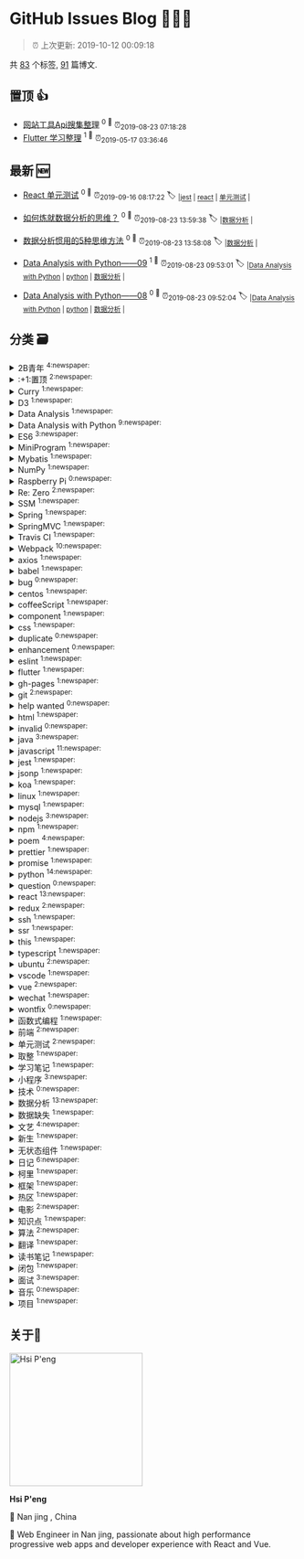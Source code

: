 
# GitHub Issues Blog :tada::tada::tada:
    
> :alarm_clock: 上次更新: 2019-10-12 00:09:18
    
共 [83](https://github.com/lirawx/note/labels) 个标签, [91](https://github.com/lirawx/note/issues) 篇博文.

## 置顶 :thumbsup: 
- [网站工具Api搜集整理](https://github.com/lirawx/note/issues/78)  <sup>0 :speech_balloon:</sup>  	 :alarm_clock:<sub>2019-08-23 07:18:28</sub> 
- [Flutter 学习整理](https://github.com/lirawx/note/issues/76)  <sup>1 :speech_balloon:</sup>  	 :alarm_clock:<sub>2019-05-17 03:36:46</sub> 
## 最新 :new: 
- [React 单元测试](https://github.com/lirawx/note/issues/92) <sup>0 :speech_balloon:</sup>  			 :alarm_clock:<sub>2019-09-16 08:17:22</sub> 
 :label: 	<sub>|</sub><sub>[jest](https://github.com/lirawx/note/labels/jest)	|	</sub><sub>[react](https://github.com/lirawx/note/labels/react)	|	</sub><sub>[单元测试](https://github.com/lirawx/note/labels/%E5%8D%95%E5%85%83%E6%B5%8B%E8%AF%95)	|	</sub>

- [如何炼就数据分析的思维？](https://github.com/lirawx/note/issues/91) <sup>0 :speech_balloon:</sup>  			 :alarm_clock:<sub>2019-08-23 13:59:38</sub> 
 :label: 	<sub>|</sub><sub>[数据分析](https://github.com/lirawx/note/labels/%E6%95%B0%E6%8D%AE%E5%88%86%E6%9E%90)	|	</sub>

- [数据分析惯用的5种思维方法](https://github.com/lirawx/note/issues/90) <sup>0 :speech_balloon:</sup>  			 :alarm_clock:<sub>2019-08-23 13:58:08</sub> 
 :label: 	<sub>|</sub><sub>[数据分析](https://github.com/lirawx/note/labels/%E6%95%B0%E6%8D%AE%E5%88%86%E6%9E%90)	|	</sub>

- [Data Analysis with Python——09](https://github.com/lirawx/note/issues/89) <sup>1 :speech_balloon:</sup>  			 :alarm_clock:<sub>2019-08-23 09:53:01</sub> 
 :label: 	<sub>|</sub><sub>[Data Analysis with Python](https://github.com/lirawx/note/labels/Data%20Analysis%20with%20Python)	|	</sub><sub>[python](https://github.com/lirawx/note/labels/python)	|	</sub><sub>[数据分析](https://github.com/lirawx/note/labels/%E6%95%B0%E6%8D%AE%E5%88%86%E6%9E%90)	|	</sub>

- [Data Analysis with Python——08](https://github.com/lirawx/note/issues/88) <sup>0 :speech_balloon:</sup>  			 :alarm_clock:<sub>2019-08-23 09:52:04</sub> 
 :label: 	<sub>|</sub><sub>[Data Analysis with Python](https://github.com/lirawx/note/labels/Data%20Analysis%20with%20Python)	|	</sub><sub>[python](https://github.com/lirawx/note/labels/python)	|	</sub><sub>[数据分析](https://github.com/lirawx/note/labels/%E6%95%B0%E6%8D%AE%E5%88%86%E6%9E%90)	|	</sub>

## 分类  :card_file_box: 

<details>
<summary>2B青年	<sup>4:newspaper:</sup></summary>

- [初爱](https://github.com/lirawx/note/issues/23)  <sup>0 :speech_balloon:</sup>  	 :alarm_clock:<sub>2017-07-05 05:13:30</sub> 
- [关山月](https://github.com/lirawx/note/issues/22)  <sup>0 :speech_balloon:</sup>  	 :alarm_clock:<sub>2017-07-05 05:12:16</sub> 
- [雪中歌](https://github.com/lirawx/note/issues/21)  <sup>0 :speech_balloon:</sup>  	 :alarm_clock:<sub>2017-07-05 05:11:05</sub> 
- [江上有感](https://github.com/lirawx/note/issues/18)  <sup>0 :speech_balloon:</sup>  	 :alarm_clock:<sub>2017-07-05 05:08:59</sub> 


</details>

<details>
<summary>:+1:置顶	<sup>2:newspaper:</sup></summary>

- [网站工具Api搜集整理](https://github.com/lirawx/note/issues/78)  <sup>0 :speech_balloon:</sup>  	 :alarm_clock:<sub>2019-08-23 07:18:28</sub> 
- [Flutter 学习整理](https://github.com/lirawx/note/issues/76)  <sup>1 :speech_balloon:</sup>  	 :alarm_clock:<sub>2019-05-17 03:36:46</sub> 


</details>

<details>
<summary>Curry	<sup>1:newspaper:</sup></summary>

- [柯里化](https://github.com/lirawx/note/issues/29)  <sup>0 :speech_balloon:</sup>  	 :alarm_clock:<sub>2018-02-26 14:55:16</sub> 


</details>

<details>
<summary>D3	<sup>1:newspaper:</sup></summary>

- [D3 与 React ](https://github.com/lirawx/note/issues/63)  <sup>0 :speech_balloon:</sup>  	 :alarm_clock:<sub>2018-08-03 23:14:22</sub> 


</details>

<details>
<summary>Data Analysis	<sup>1:newspaper:</sup></summary>

- [Data Analysis with Python——01](https://github.com/lirawx/note/issues/75)  <sup>0 :speech_balloon:</sup>  	 :alarm_clock:<sub>2019-03-18 12:02:34</sub> 


</details>

<details>
<summary>Data Analysis with Python	<sup>9:newspaper:</sup></summary>

- [Data Analysis with Python——09](https://github.com/lirawx/note/issues/89)  <sup>1 :speech_balloon:</sup>  	 :alarm_clock:<sub>2019-08-23 09:53:01</sub> 
- [Data Analysis with Python——08](https://github.com/lirawx/note/issues/88)  <sup>0 :speech_balloon:</sup>  	 :alarm_clock:<sub>2019-08-23 09:52:04</sub> 
- [Data Analysis with Python——07](https://github.com/lirawx/note/issues/87)  <sup>0 :speech_balloon:</sup>  	 :alarm_clock:<sub>2019-08-23 09:50:02</sub> 
- [Data Analysis with Python——06](https://github.com/lirawx/note/issues/86)  <sup>0 :speech_balloon:</sup>  	 :alarm_clock:<sub>2019-08-23 09:20:21</sub> 
- [Data Analysis with Python——05](https://github.com/lirawx/note/issues/85)  <sup>0 :speech_balloon:</sup>  	 :alarm_clock:<sub>2019-08-23 09:11:11</sub> 
- [Data Analysis with Python——04](https://github.com/lirawx/note/issues/84)  <sup>0 :speech_balloon:</sup>  	 :alarm_clock:<sub>2019-08-23 09:09:48</sub> 
- [Data Analysis with Python——03](https://github.com/lirawx/note/issues/83)  <sup>0 :speech_balloon:</sup>  	 :alarm_clock:<sub>2019-08-23 09:08:38</sub> 
- [Data Analysis with Python——02](https://github.com/lirawx/note/issues/82)  <sup>0 :speech_balloon:</sup>  	 :alarm_clock:<sub>2019-08-23 09:05:34</sub> 
- [Data Analysis with Python——01](https://github.com/lirawx/note/issues/81)  <sup>0 :speech_balloon:</sup>  	 :alarm_clock:<sub>2019-08-23 08:54:05</sub> 


</details>

<details>
<summary>ES6	<sup>3:newspaper:</sup></summary>

- [ES6 数组去重](https://github.com/lirawx/note/issues/57)  <sup>0 :speech_balloon:</sup>  	 :alarm_clock:<sub>2018-06-23 05:24:14</sub> 
- [ES6 知识点整理](https://github.com/lirawx/note/issues/34)  <sup>0 :speech_balloon:</sup>  	 :alarm_clock:<sub>2018-03-09 13:57:37</sub> 
- [【译】ES 6 代理 (Proxy) 简介 ](https://github.com/lirawx/note/issues/32)  <sup>0 :speech_balloon:</sup>  	 :alarm_clock:<sub>2018-03-07 06:46:05</sub> 


</details>

<details>
<summary>MiniProgram	<sup>1:newspaper:</sup></summary>

- [小程序ios 安卓兼容性](https://github.com/lirawx/note/issues/65)  <sup>0 :speech_balloon:</sup>  	 :alarm_clock:<sub>2018-08-27 14:03:02</sub> 


</details>

<details>
<summary>Mybatis	<sup>1:newspaper:</sup></summary>

- [java SSM框架的搭建](https://github.com/lirawx/note/issues/25)  <sup>0 :speech_balloon:</sup>  	 :alarm_clock:<sub>2017-08-05 13:27:50</sub> 


</details>

<details>
<summary>NumPy	<sup>1:newspaper:</sup></summary>

- [Data Analysis with Python——01](https://github.com/lirawx/note/issues/75)  <sup>0 :speech_balloon:</sup>  	 :alarm_clock:<sub>2019-03-18 12:02:34</sub> 


</details>

<details>
<summary>Raspberry Pi	<sup>0:newspaper:</sup></summary>



</details>

<details>
<summary>Re: Zero	<sup>2:newspaper:</sup></summary>

- [Re: Zero JSX 回调函数中的 this](https://github.com/lirawx/note/issues/44)  <sup>0 :speech_balloon:</sup>  	 :alarm_clock:<sub>2018-03-21 06:38:06</sub> 
- [## Re: Zero 学习一个组件](https://github.com/lirawx/note/issues/43)  <sup>0 :speech_balloon:</sup>  	 :alarm_clock:<sub>2018-03-21 06:35:50</sub> 


</details>

<details>
<summary>SSM	<sup>1:newspaper:</sup></summary>

- [java SSM框架的搭建](https://github.com/lirawx/note/issues/25)  <sup>0 :speech_balloon:</sup>  	 :alarm_clock:<sub>2017-08-05 13:27:50</sub> 


</details>

<details>
<summary>Spring	<sup>1:newspaper:</sup></summary>

- [java SSM框架的搭建](https://github.com/lirawx/note/issues/25)  <sup>0 :speech_balloon:</sup>  	 :alarm_clock:<sub>2017-08-05 13:27:50</sub> 


</details>

<details>
<summary>SpringMVC	<sup>1:newspaper:</sup></summary>

- [java SSM框架的搭建](https://github.com/lirawx/note/issues/25)  <sup>0 :speech_balloon:</sup>  	 :alarm_clock:<sub>2017-08-05 13:27:50</sub> 


</details>

<details>
<summary>Travis CI	<sup>1:newspaper:</sup></summary>

- [travis ci 持续集成](https://github.com/lirawx/note/issues/26)  <sup>0 :speech_balloon:</sup>  	 :alarm_clock:<sub>2017-10-01 16:42:18</sub> 


</details>

<details>
<summary>Webpack	<sup>10:newspaper:</sup></summary>

- [webpack to umd package](https://github.com/lirawx/note/issues/72)  <sup>0 :speech_balloon:</sup>  	 :alarm_clock:<sub>2018-09-07 23:09:11</sub> 
- [webpack 4 - webpack-merge to config dev prod environment quickly](https://github.com/lirawx/note/issues/71)  <sup>0 :speech_balloon:</sup>  	 :alarm_clock:<sub>2018-09-07 23:06:27</sub> 
- [webpack4-HMR with webpack-dev-server](https://github.com/lirawx/note/issues/70)  <sup>0 :speech_balloon:</sup>  	 :alarm_clock:<sub>2018-09-07 23:04:19</sub> 
- [webpack4-Atuo serve dist file](https://github.com/lirawx/note/issues/69)  <sup>0 :speech_balloon:</sup>  	 :alarm_clock:<sub>2018-09-07 23:02:49</sub> 
- [# webpack4-command line without config file](https://github.com/lirawx/note/issues/68)  <sup>0 :speech_balloon:</sup>  	 :alarm_clock:<sub>2018-09-07 23:01:11</sub> 
- [webpack4 - Basic config](https://github.com/lirawx/note/issues/67)  <sup>0 :speech_balloon:</sup>  	 :alarm_clock:<sub>2018-09-07 23:00:24</sub> 
- [react webpack babel 三剑客错误处理](https://github.com/lirawx/note/issues/53)  <sup>0 :speech_balloon:</sup>  	 :alarm_clock:<sub>2018-06-04 23:29:56</sub> 
- [webpack 3.5.5 文档 再读](https://github.com/lirawx/note/issues/52)  <sup>0 :speech_balloon:</sup>  	 :alarm_clock:<sub>2018-06-04 23:29:02</sub> 
- [webpack 4 ](https://github.com/lirawx/note/issues/39)  <sup>0 :speech_balloon:</sup>  	 :alarm_clock:<sub>2018-03-16 08:34:17</sub> 
- [Webpack 入门](https://github.com/lirawx/note/issues/11)  <sup>0 :speech_balloon:</sup>  	 :alarm_clock:<sub>2017-07-05 05:00:27</sub> 


</details>

<details>
<summary>axios	<sup>1:newspaper:</sup></summary>

- [基于 Promise 的 HTTP 请求客户端，axios](https://github.com/lirawx/note/issues/13)  <sup>0 :speech_balloon:</sup>  	 :alarm_clock:<sub>2017-07-05 05:03:27</sub> 


</details>

<details>
<summary>babel	<sup>1:newspaper:</sup></summary>

- [react webpack babel 三剑客错误处理](https://github.com/lirawx/note/issues/53)  <sup>0 :speech_balloon:</sup>  	 :alarm_clock:<sub>2018-06-04 23:29:56</sub> 


</details>

<details>
<summary>bug	<sup>0:newspaper:</sup></summary>



</details>

<details>
<summary>centos	<sup>1:newspaper:</sup></summary>

- [ssh 权限问题](https://github.com/lirawx/note/issues/41)  <sup>0 :speech_balloon:</sup>  	 :alarm_clock:<sub>2018-03-21 04:54:43</sub> 


</details>

<details>
<summary>coffeeScript	<sup>1:newspaper:</sup></summary>

- [CoffeeScript 基础知识](https://github.com/lirawx/note/issues/8)  <sup>0 :speech_balloon:</sup>  	 :alarm_clock:<sub>2017-07-05 04:57:25</sub> 


</details>

<details>
<summary>component	<sup>1:newspaper:</sup></summary>

- [## Re: Zero 学习一个组件](https://github.com/lirawx/note/issues/43)  <sup>0 :speech_balloon:</sup>  	 :alarm_clock:<sub>2018-03-21 06:35:50</sub> 


</details>

<details>
<summary>css	<sup>1:newspaper:</sup></summary>

- [前端开发，从草根到英雄(总结)](https://github.com/lirawx/note/issues/12)  <sup>0 :speech_balloon:</sup>  	 :alarm_clock:<sub>2017-07-05 05:02:13</sub> 


</details>

<details>
<summary>duplicate	<sup>0:newspaper:</sup></summary>



</details>

<details>
<summary>enhancement	<sup>0:newspaper:</sup></summary>



</details>

<details>
<summary>eslint	<sup>1:newspaper:</sup></summary>

- [vscode AutoSave With Prettier ](https://github.com/lirawx/note/issues/64)  <sup>0 :speech_balloon:</sup>  	 :alarm_clock:<sub>2018-08-23 13:21:46</sub> 


</details>

<details>
<summary>flutter	<sup>1:newspaper:</sup></summary>

- [Flutter 学习整理](https://github.com/lirawx/note/issues/76)  <sup>1 :speech_balloon:</sup>  	 :alarm_clock:<sub>2019-05-17 03:36:46</sub> 


</details>

<details>
<summary>gh-pages	<sup>1:newspaper:</sup></summary>

- [travis ci 持续集成](https://github.com/lirawx/note/issues/26)  <sup>0 :speech_balloon:</sup>  	 :alarm_clock:<sub>2017-10-01 16:42:18</sub> 


</details>

<details>
<summary>git	<sup>2:newspaper:</sup></summary>

- [travis ci 持续集成](https://github.com/lirawx/note/issues/26)  <sup>0 :speech_balloon:</sup>  	 :alarm_clock:<sub>2017-10-01 16:42:18</sub> 
- [git 安装与使用](https://github.com/lirawx/note/issues/14)  <sup>0 :speech_balloon:</sup>  	 :alarm_clock:<sub>2017-07-05 05:04:34</sub> 


</details>

<details>
<summary>help wanted	<sup>0:newspaper:</sup></summary>



</details>

<details>
<summary>html	<sup>1:newspaper:</sup></summary>

- [前端开发，从草根到英雄(总结)](https://github.com/lirawx/note/issues/12)  <sup>0 :speech_balloon:</sup>  	 :alarm_clock:<sub>2017-07-05 05:02:13</sub> 


</details>

<details>
<summary>invalid	<sup>0:newspaper:</sup></summary>



</details>

<details>
<summary>java	<sup>3:newspaper:</sup></summary>

- [Oracle 与 MySql 区别(笔记)](https://github.com/lirawx/note/issues/6)  <sup>0 :speech_balloon:</sup>  	 :alarm_clock:<sub>2017-07-05 04:55:41</sub> 
- [java基础知识笔记（2）](https://github.com/lirawx/note/issues/5)  <sup>0 :speech_balloon:</sup>  	 :alarm_clock:<sub>2017-07-05 04:55:02</sub> 
- [java基础知识笔记（1）](https://github.com/lirawx/note/issues/4)  <sup>0 :speech_balloon:</sup>  	 :alarm_clock:<sub>2017-07-05 04:54:25</sub> 


</details>

<details>
<summary>javascript	<sup>11:newspaper:</sup></summary>

- [前端常用算法梳理](https://github.com/lirawx/note/issues/77)  <sup>0 :speech_balloon:</sup>  	 :alarm_clock:<sub>2019-08-23 07:03:20</sub> 
- [ES6 数组去重](https://github.com/lirawx/note/issues/57)  <sup>0 :speech_balloon:</sup>  	 :alarm_clock:<sub>2018-06-23 05:24:14</sub> 
- [函数式编程](https://github.com/lirawx/note/issues/49)  <sup>0 :speech_balloon:</sup>  	 :alarm_clock:<sub>2018-06-04 23:25:35</sub> 
- [javascript 转换](https://github.com/lirawx/note/issues/38)  <sup>0 :speech_balloon:</sup>  	 :alarm_clock:<sub>2018-03-16 00:57:53</sub> 
- [算法](https://github.com/lirawx/note/issues/36)  <sup>0 :speech_balloon:</sup>  	 :alarm_clock:<sub>2018-03-10 06:14:28</sub> 
- [this的指向](https://github.com/lirawx/note/issues/31)  <sup>0 :speech_balloon:</sup>  	 :alarm_clock:<sub>2018-02-26 14:57:50</sub> 
- [闭包的应用](https://github.com/lirawx/note/issues/30)  <sup>0 :speech_balloon:</sup>  	 :alarm_clock:<sub>2018-02-26 14:57:02</sub> 
- [手撸一个 redux 实现](https://github.com/lirawx/note/issues/28)  <sup>0 :speech_balloon:</sup>  	 :alarm_clock:<sub>2018-02-26 14:53:30</sub> 
- [javascript 精粹](https://github.com/lirawx/note/issues/27)  <sup>0 :speech_balloon:</sup>  	 :alarm_clock:<sub>2017-11-20 11:28:06</sub> 
- [基于 Promise 的 HTTP 请求客户端，axios](https://github.com/lirawx/note/issues/13)  <sup>0 :speech_balloon:</sup>  	 :alarm_clock:<sub>2017-07-05 05:03:27</sub> 
- [前端开发，从草根到英雄(总结)](https://github.com/lirawx/note/issues/12)  <sup>0 :speech_balloon:</sup>  	 :alarm_clock:<sub>2017-07-05 05:02:13</sub> 


</details>

<details>
<summary>jest	<sup>1:newspaper:</sup></summary>

- [React 单元测试](https://github.com/lirawx/note/issues/92)  <sup>0 :speech_balloon:</sup>  	 :alarm_clock:<sub>2019-09-16 08:17:22</sub> 


</details>

<details>
<summary>jsonp	<sup>1:newspaper:</sup></summary>

- [Promise Jsonp](https://github.com/lirawx/note/issues/50)  <sup>0 :speech_balloon:</sup>  	 :alarm_clock:<sub>2018-06-04 23:26:58</sub> 


</details>

<details>
<summary>koa	<sup>1:newspaper:</sup></summary>

- [Koa 中间件](https://github.com/lirawx/note/issues/60)  <sup>0 :speech_balloon:</sup>  	 :alarm_clock:<sub>2018-08-03 23:09:21</sub> 


</details>

<details>
<summary>linux	<sup>1:newspaper:</sup></summary>

- [Ubuntu安装BTSync](https://github.com/lirawx/note/issues/7)  <sup>1 :speech_balloon:</sup>  	 :alarm_clock:<sub>2017-07-05 04:56:56</sub> 


</details>

<details>
<summary>mysql	<sup>1:newspaper:</sup></summary>

- [Mysql 备忘](https://github.com/lirawx/note/issues/45)  <sup>0 :speech_balloon:</sup>  	 :alarm_clock:<sub>2018-03-26 00:40:43</sub> 


</details>

<details>
<summary>nodejs	<sup>3:newspaper:</sup></summary>

- [Promise Jsonp](https://github.com/lirawx/note/issues/50)  <sup>0 :speech_balloon:</sup>  	 :alarm_clock:<sub>2018-06-04 23:26:58</sub> 
- [travis ci 持续集成](https://github.com/lirawx/note/issues/26)  <sup>0 :speech_balloon:</sup>  	 :alarm_clock:<sub>2017-10-01 16:42:18</sub> 
- [基于 Promise 的 HTTP 请求客户端，axios](https://github.com/lirawx/note/issues/13)  <sup>0 :speech_balloon:</sup>  	 :alarm_clock:<sub>2017-07-05 05:03:27</sub> 


</details>

<details>
<summary>npm	<sup>1:newspaper:</sup></summary>

- [publish package to npmjs.com](https://github.com/lirawx/note/issues/66)  <sup>0 :speech_balloon:</sup>  	 :alarm_clock:<sub>2018-08-30 14:05:16</sub> 


</details>

<details>
<summary>poem	<sup>4:newspaper:</sup></summary>

- [初爱](https://github.com/lirawx/note/issues/23)  <sup>0 :speech_balloon:</sup>  	 :alarm_clock:<sub>2017-07-05 05:13:30</sub> 
- [关山月](https://github.com/lirawx/note/issues/22)  <sup>0 :speech_balloon:</sup>  	 :alarm_clock:<sub>2017-07-05 05:12:16</sub> 
- [雪中歌](https://github.com/lirawx/note/issues/21)  <sup>0 :speech_balloon:</sup>  	 :alarm_clock:<sub>2017-07-05 05:11:05</sub> 
- [江上有感](https://github.com/lirawx/note/issues/18)  <sup>0 :speech_balloon:</sup>  	 :alarm_clock:<sub>2017-07-05 05:08:59</sub> 


</details>

<details>
<summary>prettier	<sup>1:newspaper:</sup></summary>

- [vscode AutoSave With Prettier ](https://github.com/lirawx/note/issues/64)  <sup>0 :speech_balloon:</sup>  	 :alarm_clock:<sub>2018-08-23 13:21:46</sub> 


</details>

<details>
<summary>promise	<sup>1:newspaper:</sup></summary>

- [基于 Promise 的 HTTP 请求客户端，axios](https://github.com/lirawx/note/issues/13)  <sup>0 :speech_balloon:</sup>  	 :alarm_clock:<sub>2017-07-05 05:03:27</sub> 


</details>

<details>
<summary>python	<sup>14:newspaper:</sup></summary>

- [Data Analysis with Python——09](https://github.com/lirawx/note/issues/89)  <sup>1 :speech_balloon:</sup>  	 :alarm_clock:<sub>2019-08-23 09:53:01</sub> 
- [Data Analysis with Python——08](https://github.com/lirawx/note/issues/88)  <sup>0 :speech_balloon:</sup>  	 :alarm_clock:<sub>2019-08-23 09:52:04</sub> 
- [Data Analysis with Python——07](https://github.com/lirawx/note/issues/87)  <sup>0 :speech_balloon:</sup>  	 :alarm_clock:<sub>2019-08-23 09:50:02</sub> 
- [Data Analysis with Python——06](https://github.com/lirawx/note/issues/86)  <sup>0 :speech_balloon:</sup>  	 :alarm_clock:<sub>2019-08-23 09:20:21</sub> 
- [Data Analysis with Python——05](https://github.com/lirawx/note/issues/85)  <sup>0 :speech_balloon:</sup>  	 :alarm_clock:<sub>2019-08-23 09:11:11</sub> 
- [Data Analysis with Python——04](https://github.com/lirawx/note/issues/84)  <sup>0 :speech_balloon:</sup>  	 :alarm_clock:<sub>2019-08-23 09:09:48</sub> 
- [Data Analysis with Python——03](https://github.com/lirawx/note/issues/83)  <sup>0 :speech_balloon:</sup>  	 :alarm_clock:<sub>2019-08-23 09:08:38</sub> 
- [Data Analysis with Python——02](https://github.com/lirawx/note/issues/82)  <sup>0 :speech_balloon:</sup>  	 :alarm_clock:<sub>2019-08-23 09:05:34</sub> 
- [Data Analysis with Python——01](https://github.com/lirawx/note/issues/81)  <sup>0 :speech_balloon:</sup>  	 :alarm_clock:<sub>2019-08-23 08:54:05</sub> 
- [python数据分析之性能度量](https://github.com/lirawx/note/issues/80)  <sup>0 :speech_balloon:</sup>  	 :alarm_clock:<sub>2019-08-23 08:52:36</sub> 
- [python数据分析之数据缺失](https://github.com/lirawx/note/issues/79)  <sup>0 :speech_balloon:</sup>  	 :alarm_clock:<sub>2019-08-23 08:51:38</sub> 
- [Data Analysis with Python——01](https://github.com/lirawx/note/issues/75)  <sup>0 :speech_balloon:</sup>  	 :alarm_clock:<sub>2019-03-18 12:02:34</sub> 
- [python 环境](https://github.com/lirawx/note/issues/74)  <sup>0 :speech_balloon:</sup>  	 :alarm_clock:<sub>2019-03-09 03:09:20</sub> 
- [python之pyenv版本控制](https://github.com/lirawx/note/issues/15)  <sup>0 :speech_balloon:</sup>  	 :alarm_clock:<sub>2017-07-05 05:05:46</sub> 


</details>

<details>
<summary>question	<sup>0:newspaper:</sup></summary>



</details>

<details>
<summary>react	<sup>13:newspaper:</sup></summary>

- [React 单元测试](https://github.com/lirawx/note/issues/92)  <sup>0 :speech_balloon:</sup>  	 :alarm_clock:<sub>2019-09-16 08:17:22</sub> 
- [D3 与 React ](https://github.com/lirawx/note/issues/63)  <sup>0 :speech_balloon:</sup>  	 :alarm_clock:<sub>2018-08-03 23:14:22</sub> 
- [React 单元测试](https://github.com/lirawx/note/issues/62)  <sup>0 :speech_balloon:</sup>  	 :alarm_clock:<sub>2018-08-03 23:12:47</sub> 
- [React 服务端渲染](https://github.com/lirawx/note/issues/61)  <sup>0 :speech_balloon:</sup>  	 :alarm_clock:<sub>2018-08-03 23:10:22</sub> 
- [redux 写法详解](https://github.com/lirawx/note/issues/59)  <sup>0 :speech_balloon:</sup>  	 :alarm_clock:<sub>2018-07-22 07:49:56</sub> 
- [react webpack babel 三剑客错误处理](https://github.com/lirawx/note/issues/53)  <sup>0 :speech_balloon:</sup>  	 :alarm_clock:<sub>2018-06-04 23:29:56</sub> 
- [一个可用于生产环境的开发框架的搭建](https://github.com/lirawx/note/issues/48)  <sup>0 :speech_balloon:</sup>  	 :alarm_clock:<sub>2018-05-13 01:01:13</sub> 
- [项目结构详解](https://github.com/lirawx/note/issues/47)  <sup>0 :speech_balloon:</sup>  	 :alarm_clock:<sub>2018-05-10 08:42:43</sub> 
- [Re: Zero JSX 回调函数中的 this](https://github.com/lirawx/note/issues/44)  <sup>0 :speech_balloon:</sup>  	 :alarm_clock:<sub>2018-03-21 06:38:06</sub> 
- [## Re: Zero 学习一个组件](https://github.com/lirawx/note/issues/43)  <sup>0 :speech_balloon:</sup>  	 :alarm_clock:<sub>2018-03-21 06:35:50</sub> 
- [无状态函数式组件](https://github.com/lirawx/note/issues/37)  <sup>0 :speech_balloon:</sup>  	 :alarm_clock:<sub>2018-03-15 09:16:12</sub> 
- [面试纪要](https://github.com/lirawx/note/issues/33)  <sup>0 :speech_balloon:</sup>  	 :alarm_clock:<sub>2018-03-08 08:43:02</sub> 
- [手撸一个 redux 实现](https://github.com/lirawx/note/issues/28)  <sup>0 :speech_balloon:</sup>  	 :alarm_clock:<sub>2018-02-26 14:53:30</sub> 


</details>

<details>
<summary>redux	<sup>2:newspaper:</sup></summary>

- [redux 写法详解](https://github.com/lirawx/note/issues/59)  <sup>0 :speech_balloon:</sup>  	 :alarm_clock:<sub>2018-07-22 07:49:56</sub> 
- [手撸一个 redux 实现](https://github.com/lirawx/note/issues/28)  <sup>0 :speech_balloon:</sup>  	 :alarm_clock:<sub>2018-02-26 14:53:30</sub> 


</details>

<details>
<summary>ssh	<sup>1:newspaper:</sup></summary>

- [ssh 权限问题](https://github.com/lirawx/note/issues/41)  <sup>0 :speech_balloon:</sup>  	 :alarm_clock:<sub>2018-03-21 04:54:43</sub> 


</details>

<details>
<summary>ssr	<sup>1:newspaper:</sup></summary>

- [React 服务端渲染](https://github.com/lirawx/note/issues/61)  <sup>0 :speech_balloon:</sup>  	 :alarm_clock:<sub>2018-08-03 23:10:22</sub> 


</details>

<details>
<summary>this	<sup>1:newspaper:</sup></summary>

- [this的指向](https://github.com/lirawx/note/issues/31)  <sup>0 :speech_balloon:</sup>  	 :alarm_clock:<sub>2018-02-26 14:57:50</sub> 


</details>

<details>
<summary>typescript	<sup>1:newspaper:</sup></summary>

- [vue with typescript](https://github.com/lirawx/note/issues/73)  <sup>0 :speech_balloon:</sup>  	 :alarm_clock:<sub>2018-11-04 04:16:33</sub> 


</details>

<details>
<summary>ubuntu	<sup>2:newspaper:</sup></summary>

- [Ubuntu使用dnsmasq作本地DNS缓存](https://github.com/lirawx/note/issues/24)  <sup>0 :speech_balloon:</sup>  	 :alarm_clock:<sub>2017-07-23 02:06:56</sub> 
- [Ubuntu安装BTSync](https://github.com/lirawx/note/issues/7)  <sup>1 :speech_balloon:</sup>  	 :alarm_clock:<sub>2017-07-05 04:56:56</sub> 


</details>

<details>
<summary>vscode	<sup>1:newspaper:</sup></summary>

- [vscode AutoSave With Prettier ](https://github.com/lirawx/note/issues/64)  <sup>0 :speech_balloon:</sup>  	 :alarm_clock:<sub>2018-08-23 13:21:46</sub> 


</details>

<details>
<summary>vue	<sup>2:newspaper:</sup></summary>

- [vue with typescript](https://github.com/lirawx/note/issues/73)  <sup>0 :speech_balloon:</sup>  	 :alarm_clock:<sub>2018-11-04 04:16:33</sub> 
- [vue全面介绍--全家桶（vue笔记一）](https://github.com/lirawx/note/issues/10)  <sup>0 :speech_balloon:</sup>  	 :alarm_clock:<sub>2017-07-05 04:58:48</sub> 


</details>

<details>
<summary>wechat	<sup>1:newspaper:</sup></summary>

- [小程序ios 安卓兼容性](https://github.com/lirawx/note/issues/65)  <sup>0 :speech_balloon:</sup>  	 :alarm_clock:<sub>2018-08-27 14:03:02</sub> 


</details>

<details>
<summary>wontfix	<sup>0:newspaper:</sup></summary>



</details>

<details>
<summary>函数式编程	<sup>1:newspaper:</sup></summary>

- [函数式编程](https://github.com/lirawx/note/issues/49)  <sup>0 :speech_balloon:</sup>  	 :alarm_clock:<sub>2018-06-04 23:25:35</sub> 


</details>

<details>
<summary>前端	<sup>2:newspaper:</sup></summary>

- [前端常用算法梳理](https://github.com/lirawx/note/issues/77)  <sup>0 :speech_balloon:</sup>  	 :alarm_clock:<sub>2019-08-23 07:03:20</sub> 
- [柯里化](https://github.com/lirawx/note/issues/29)  <sup>0 :speech_balloon:</sup>  	 :alarm_clock:<sub>2018-02-26 14:55:16</sub> 


</details>

<details>
<summary>单元测试	<sup>2:newspaper:</sup></summary>

- [React 单元测试](https://github.com/lirawx/note/issues/92)  <sup>0 :speech_balloon:</sup>  	 :alarm_clock:<sub>2019-09-16 08:17:22</sub> 
- [React 单元测试](https://github.com/lirawx/note/issues/62)  <sup>0 :speech_balloon:</sup>  	 :alarm_clock:<sub>2018-08-03 23:12:47</sub> 


</details>

<details>
<summary>取整	<sup>1:newspaper:</sup></summary>

- [javascript 转换](https://github.com/lirawx/note/issues/38)  <sup>0 :speech_balloon:</sup>  	 :alarm_clock:<sub>2018-03-16 00:57:53</sub> 


</details>

<details>
<summary>学习笔记	<sup>1:newspaper:</sup></summary>

- [javascript 精粹](https://github.com/lirawx/note/issues/27)  <sup>0 :speech_balloon:</sup>  	 :alarm_clock:<sub>2017-11-20 11:28:06</sub> 


</details>

<details>
<summary>小程序	<sup>3:newspaper:</sup></summary>

- [小程序热区](https://github.com/lirawx/note/issues/58)  <sup>0 :speech_balloon:</sup>  	 :alarm_clock:<sub>2018-06-23 05:25:13</sub> 
- [小程序组件及组件事件转发](https://github.com/lirawx/note/issues/56)  <sup>0 :speech_balloon:</sup>  	 :alarm_clock:<sub>2018-06-23 05:18:36</sub> 
- [小程序热区](https://github.com/lirawx/note/issues/55)  <sup>0 :speech_balloon:</sup>  	 :alarm_clock:<sub>2018-06-23 05:12:12</sub> 


</details>

<details>
<summary>技术	<sup>0:newspaper:</sup></summary>



</details>

<details>
<summary>数据分析	<sup>13:newspaper:</sup></summary>

- [如何炼就数据分析的思维？](https://github.com/lirawx/note/issues/91)  <sup>0 :speech_balloon:</sup>  	 :alarm_clock:<sub>2019-08-23 13:59:38</sub> 
- [数据分析惯用的5种思维方法](https://github.com/lirawx/note/issues/90)  <sup>0 :speech_balloon:</sup>  	 :alarm_clock:<sub>2019-08-23 13:58:08</sub> 
- [Data Analysis with Python——09](https://github.com/lirawx/note/issues/89)  <sup>1 :speech_balloon:</sup>  	 :alarm_clock:<sub>2019-08-23 09:53:01</sub> 
- [Data Analysis with Python——08](https://github.com/lirawx/note/issues/88)  <sup>0 :speech_balloon:</sup>  	 :alarm_clock:<sub>2019-08-23 09:52:04</sub> 
- [Data Analysis with Python——07](https://github.com/lirawx/note/issues/87)  <sup>0 :speech_balloon:</sup>  	 :alarm_clock:<sub>2019-08-23 09:50:02</sub> 
- [Data Analysis with Python——06](https://github.com/lirawx/note/issues/86)  <sup>0 :speech_balloon:</sup>  	 :alarm_clock:<sub>2019-08-23 09:20:21</sub> 
- [Data Analysis with Python——05](https://github.com/lirawx/note/issues/85)  <sup>0 :speech_balloon:</sup>  	 :alarm_clock:<sub>2019-08-23 09:11:11</sub> 
- [Data Analysis with Python——04](https://github.com/lirawx/note/issues/84)  <sup>0 :speech_balloon:</sup>  	 :alarm_clock:<sub>2019-08-23 09:09:48</sub> 
- [Data Analysis with Python——03](https://github.com/lirawx/note/issues/83)  <sup>0 :speech_balloon:</sup>  	 :alarm_clock:<sub>2019-08-23 09:08:38</sub> 
- [Data Analysis with Python——02](https://github.com/lirawx/note/issues/82)  <sup>0 :speech_balloon:</sup>  	 :alarm_clock:<sub>2019-08-23 09:05:34</sub> 
- [Data Analysis with Python——01](https://github.com/lirawx/note/issues/81)  <sup>0 :speech_balloon:</sup>  	 :alarm_clock:<sub>2019-08-23 08:54:05</sub> 
- [python数据分析之性能度量](https://github.com/lirawx/note/issues/80)  <sup>0 :speech_balloon:</sup>  	 :alarm_clock:<sub>2019-08-23 08:52:36</sub> 
- [python数据分析之数据缺失](https://github.com/lirawx/note/issues/79)  <sup>0 :speech_balloon:</sup>  	 :alarm_clock:<sub>2019-08-23 08:51:38</sub> 


</details>

<details>
<summary>数据缺失	<sup>1:newspaper:</sup></summary>

- [python数据分析之数据缺失](https://github.com/lirawx/note/issues/79)  <sup>0 :speech_balloon:</sup>  	 :alarm_clock:<sub>2019-08-23 08:51:38</sub> 


</details>

<details>
<summary>文艺	<sup>4:newspaper:</sup></summary>

- [初爱](https://github.com/lirawx/note/issues/23)  <sup>0 :speech_balloon:</sup>  	 :alarm_clock:<sub>2017-07-05 05:13:30</sub> 
- [关山月](https://github.com/lirawx/note/issues/22)  <sup>0 :speech_balloon:</sup>  	 :alarm_clock:<sub>2017-07-05 05:12:16</sub> 
- [雪中歌](https://github.com/lirawx/note/issues/21)  <sup>0 :speech_balloon:</sup>  	 :alarm_clock:<sub>2017-07-05 05:11:05</sub> 
- [江上有感](https://github.com/lirawx/note/issues/18)  <sup>0 :speech_balloon:</sup>  	 :alarm_clock:<sub>2017-07-05 05:08:59</sub> 


</details>

<details>
<summary>新生	<sup>1:newspaper:</sup></summary>

- [拿到公司电脑，之后要做些什么](https://github.com/lirawx/note/issues/46)  <sup>0 :speech_balloon:</sup>  	 :alarm_clock:<sub>2018-04-16 14:20:03</sub> 


</details>

<details>
<summary>无状态组件	<sup>1:newspaper:</sup></summary>

- [无状态函数式组件](https://github.com/lirawx/note/issues/37)  <sup>0 :speech_balloon:</sup>  	 :alarm_clock:<sub>2018-03-15 09:16:12</sub> 


</details>

<details>
<summary>日记	<sup>6:newspaper:</sup></summary>

- [对未来的思考](https://github.com/lirawx/note/issues/20)  <sup>0 :speech_balloon:</sup>  	 :alarm_clock:<sub>2017-07-05 05:10:32</sub> 
- [谁说的青春无悔](https://github.com/lirawx/note/issues/19)  <sup>0 :speech_balloon:</sup>  	 :alarm_clock:<sub>2017-07-05 05:09:48</sub> 
- [生活，需要一些仪式感 ](https://github.com/lirawx/note/issues/17)  <sup>0 :speech_balloon:</sup>  	 :alarm_clock:<sub>2017-07-05 05:07:31</sub> 
- [2015-09-08-反思](https://github.com/lirawx/note/issues/16)  <sup>0 :speech_balloon:</sup>  	 :alarm_clock:<sub>2017-07-05 05:06:45</sub> 
- [2017-05-19-总结](https://github.com/lirawx/note/issues/3)  <sup>0 :speech_balloon:</sup>  	 :alarm_clock:<sub>2017-07-05 04:53:26</sub> 
- [热爱工作热爱生活](https://github.com/lirawx/note/issues/2)  <sup>0 :speech_balloon:</sup>  	 :alarm_clock:<sub>2017-07-05 04:00:29</sub> 


</details>

<details>
<summary>柯里	<sup>1:newspaper:</sup></summary>

- [柯里化](https://github.com/lirawx/note/issues/29)  <sup>0 :speech_balloon:</sup>  	 :alarm_clock:<sub>2018-02-26 14:55:16</sub> 


</details>

<details>
<summary>框架	<sup>1:newspaper:</sup></summary>

- [一个可用于生产环境的开发框架的搭建](https://github.com/lirawx/note/issues/48)  <sup>0 :speech_balloon:</sup>  	 :alarm_clock:<sub>2018-05-13 01:01:13</sub> 


</details>

<details>
<summary>热区	<sup>1:newspaper:</sup></summary>

- [小程序热区](https://github.com/lirawx/note/issues/55)  <sup>0 :speech_balloon:</sup>  	 :alarm_clock:<sub>2018-06-23 05:12:12</sub> 


</details>

<details>
<summary>电影	<sup>2:newspaper:</sup></summary>

- [无问西东](https://github.com/lirawx/note/issues/51)  <sup>0 :speech_balloon:</sup>  	 :alarm_clock:<sub>2018-06-04 23:27:58</sub> 
- [姜文的一步之遥](https://github.com/lirawx/note/issues/9)  <sup>0 :speech_balloon:</sup>  	 :alarm_clock:<sub>2017-07-05 04:58:08</sub> 


</details>

<details>
<summary>知识点	<sup>1:newspaper:</sup></summary>

- [ES6 知识点整理](https://github.com/lirawx/note/issues/34)  <sup>0 :speech_balloon:</sup>  	 :alarm_clock:<sub>2018-03-09 13:57:37</sub> 


</details>

<details>
<summary>算法	<sup>2:newspaper:</sup></summary>

- [前端常用算法梳理](https://github.com/lirawx/note/issues/77)  <sup>0 :speech_balloon:</sup>  	 :alarm_clock:<sub>2019-08-23 07:03:20</sub> 
- [算法](https://github.com/lirawx/note/issues/36)  <sup>0 :speech_balloon:</sup>  	 :alarm_clock:<sub>2018-03-10 06:14:28</sub> 


</details>

<details>
<summary>翻译	<sup>1:newspaper:</sup></summary>

- [【译】ES 6 代理 (Proxy) 简介 ](https://github.com/lirawx/note/issues/32)  <sup>0 :speech_balloon:</sup>  	 :alarm_clock:<sub>2018-03-07 06:46:05</sub> 


</details>

<details>
<summary>读书笔记	<sup>1:newspaper:</sup></summary>

- [生活，需要一些仪式感 ](https://github.com/lirawx/note/issues/17)  <sup>0 :speech_balloon:</sup>  	 :alarm_clock:<sub>2017-07-05 05:07:31</sub> 


</details>

<details>
<summary>闭包	<sup>1:newspaper:</sup></summary>

- [闭包的应用](https://github.com/lirawx/note/issues/30)  <sup>0 :speech_balloon:</sup>  	 :alarm_clock:<sub>2018-02-26 14:57:02</sub> 


</details>

<details>
<summary>面试	<sup>3:newspaper:</sup></summary>

- [面试纪要](https://github.com/lirawx/note/issues/33)  <sup>0 :speech_balloon:</sup>  	 :alarm_clock:<sub>2018-03-08 08:43:02</sub> 
- [this的指向](https://github.com/lirawx/note/issues/31)  <sup>0 :speech_balloon:</sup>  	 :alarm_clock:<sub>2018-02-26 14:57:50</sub> 
- [柯里化](https://github.com/lirawx/note/issues/29)  <sup>0 :speech_balloon:</sup>  	 :alarm_clock:<sub>2018-02-26 14:55:16</sub> 


</details>

<details>
<summary>音乐	<sup>0:newspaper:</sup></summary>



</details>

<details>
<summary>项目	<sup>1:newspaper:</sup></summary>

- [项目结构详解](https://github.com/lirawx/note/issues/47)  <sup>0 :speech_balloon:</sup>  	 :alarm_clock:<sub>2018-05-10 08:42:43</sub> 


</details>

## 关于:boy: 

[<img alt="Hsi P'eng" src="https://avatars3.githubusercontent.com/u/10678334?v=4" width="233"/>](https://github.com/lirawx)

**Hsi P'eng**

:round_pushpin: Nan jing , China

:black_flag: Web Engineer in Nan jing, passionate about high performance progressive web apps and developer experience with React and Vue.

